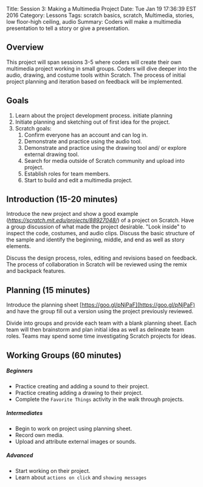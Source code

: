 Title: Session 3: Making a Multimedia Project
Date: Tue Jan  19 17:36:39 EST 2016
Category: Lessons
Tags: scratch basics, scratch, Multimedia, stories, low floor-high ceiling, audio
Summary: Coders will make a multimedia presentation to tell a story or give a presentation.

Overview
-----------------------------------------
This project will span sessions 3-5 where coders will create their own multimedia project working in small groups. Coders will dive deeper into the audio, drawing, and costume tools within Scratch. The process of initial project planning and iteration based on feedback will be implemented.

Goals
-----------------------------------------
1. Learn about the project development process. initiate planning
2. Initiate planning and sketching out of first idea for the project.
3. Scratch goals:
    1. Confirm everyone has an account and can log in.
    2. Demonstrate and practice using the audio tool.
    3. Demonstrate and practice using the drawing tool and/ or explore external drawing tool.
    4. Search for media outside of Scratch community and upload into project.
    5. Establish roles for team members.
    6. Start to build and edit a multimedia project.


Introduction (15-20 minutes)
-----------------------------------------

Introduce the new project and show a good example (*https://scratch.mit.edu/projects/88927048/*) of a project on Scratch. Have a group discussion of what made the project desirable. "Look inside" to inspect the code, costumes, and audio clips. Discuss the basic structure of the sample and identify the beginning, middle, and end as well as story elements.

Discuss the design process, roles, editing and revisions based on feedback. The process of collaboration in Scratch will be reviewed using the remix and backpack features.

Planning (15 minutes)
-----------------------------------------
Introduce the planning sheet [https://goo.gl/pNjPaF](https://goo.gl/pNjPaF) and  have the group fill out a version using the project previously reviewed.

Divide into groups and provide each team with a blank planning sheet. Each team will then brainstorm and plan initial idea as well as delineate team roles. Teams may spend some time investigating Scratch projects for ideas.

Working Groups (60 minutes)
-----------------------------------------
##### Beginners
- Practice creating and adding a sound to their project.
- Practice creating adding a drawing to their project.
- Complete the `Favorite Things` activity in the walk through projects.

##### Intermediates
- Begin to work on project using planning sheet.
- Record own media.
- Upload and attribute external images or sounds.

##### Advanced
- Start working on their project.
- Learn about `actions on click` and `showing messages`

